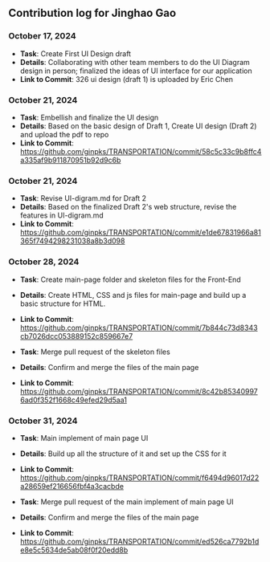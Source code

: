 ## Contribution log for Jinghao Gao

### October 17, 2024
- **Task**: Create First UI Design draft
- **Details**: Collaborating with other team members to do the UI Diagram design in person; finalized the ideas of UI interface for our application
- **Link to Commit**: 326 ui design (draft 1) is uploaded by Eric Chen

### October 21, 2024
- **Task**: Embellish and finalize the UI design
- **Details**: Based on the basic design of Draft 1, Create UI design (Draft 2) and upload the pdf to repo
- **Link to Commit**: https://github.com/ginpks/TRANSPORTATION/commit/58c5c33c9b8ffc4a335af9b911870951b92d9c6b

### October 21, 2024
- **Task**: Revise UI-digram.md for Draft 2
- **Details**: Based on the finalized Draft 2's web structure, revise the features in UI-digram.md
- **Link to Commit**: https://github.com/ginpks/TRANSPORTATION/commit/e1de67831966a81365f7494298231038a8b3d098

### October 28, 2024
- **Task**: Create main-page folder and skeleton files for the Front-End
- **Details**: Create HTML, CSS and js files for main-page and build up a basic structure for HTML.
- **Link to Commit**: https://github.com/ginpks/TRANSPORTATION/commit/7b844c73d8343cb7026dcc053889152c859667e7

- **Task**: Merge pull request of the skeleton files
- **Details**: Confirm and merge the files of the main page
- **Link to Commit**: https://github.com/ginpks/TRANSPORTATION/commit/8c42b853409976ad0f352f1668c49efed29d5aa1

### October 31, 2024
- **Task**: Main implement of main page UI
- **Details**: Build up all the structure of it and set up the CSS for it
- **Link to Commit**: https://github.com/ginpks/TRANSPORTATION/commit/f6494d96017d22a28659ef216656fbf4a3cacbde

- **Task**: Merge pull request of the main implement of main page UI
- **Details**: Confirm and merge the files of the main page
- **Link to Commit**: https://github.com/ginpks/TRANSPORTATION/commit/ed526ca7792b1de8e5c5634de5ab08f0f20edd8b
